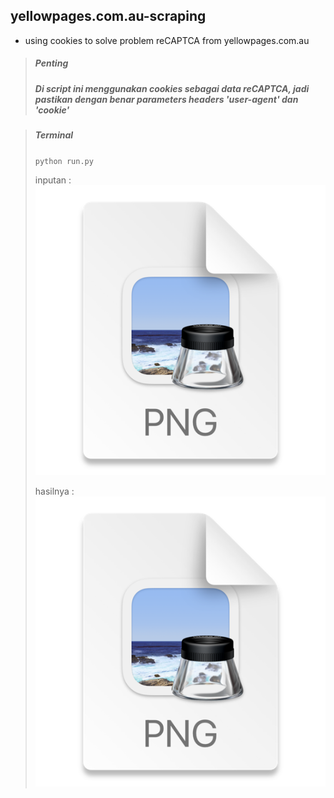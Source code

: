## yellowpages.com.au-scraping

* using cookies to solve problem reCAPTCA from yellowpages.com.au

> ##### Penting
> ##### Di script ini menggunakan cookies sebagai data reCAPTCA, jadi pastikan dengan benar parameters headers 'user-agent' dan 'cookie'

> ##### Terminal
>`python run.py` 
>
> inputan : 
> ![img_1.png](img_1.png)
> 
> hasilnya : 
> ![img_2.png](img_2.png)

